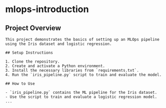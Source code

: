 # mlops-introduction

## Project Overview

    This project demonstrates the basics of setting up an MLOps pipeline using the Iris dataset and logistic regression.

    ## Setup Instructions

    1. Clone the repository.
    2. Create and activate a Python environment.
    3. Install the necessary libraries from `requirements.txt`.
    4. Run the `iris_pipeline.py` script to train and evaluate the model.

    ## How to Use

    - `iris_pipeline.py` contains the ML pipeline for the Iris dataset.
    - Use the script to train and evaluate a logistic regression model.
    ...